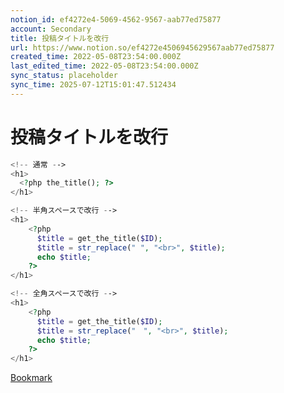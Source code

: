```yaml
---
notion_id: ef4272e4-5069-4562-9567-aab77ed75877
account: Secondary
title: 投稿タイトルを改行
url: https://www.notion.so/ef4272e4506945629567aab77ed75877
created_time: 2022-05-08T23:54:00.000Z
last_edited_time: 2022-05-08T23:54:00.000Z
sync_status: placeholder
sync_time: 2025-07-12T15:01:47.512434
---
```

# 投稿タイトルを改行

```php
<!-- 通常 -->
<h1>
  <?php the_title(); ?>
</h1>

<!-- 半角スペースで改行 -->
<h1>
	<?php
	  $title = get_the_title($ID);
	  $title = str_replace(" ", "<br>", $title);
	  echo $title;
	?>
</h1>

<!-- 全角スペースで改行 -->
<h1>
	<?php
	  $title = get_the_title($ID);
	  $title = str_replace("　", "<br>", $title);
	  echo $title;
	?>
</h1>
```
[Bookmark](https://junpei-sugiyama.com/title-new-line/)